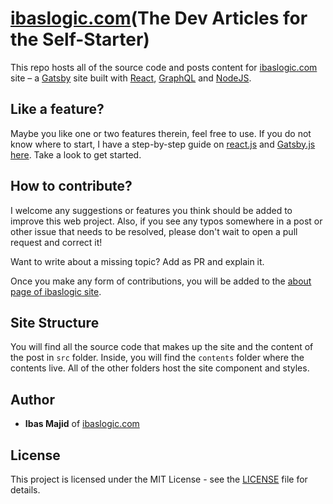 # [ibaslogic.com](https://ibaslogic.com/)(The Dev Articles for the Self-Starter)

This repo hosts all of the source code and posts content for [ibaslogic.com](https://ibaslogic.com/) site – a [Gatsby](https://www.gatsbyjs.org/) site built with [React](https://reactjs.org/), [GraphQL](https://graphql.org/) and [NodeJS](https://nodejs.org/).

## Like a feature?

Maybe you like one or two features therein, feel free to use. If you do not know where to start, I have a step-by-step guide on [react.js](https://ibaslogic.com/react-tutorial-for-beginners/ "React tutorial") and [Gatsby.js here](https://ibaslogic.com/gatsby-tutorial-from-scratch-for-beginners/ "Gatsby tutorial"). Take a look to get started.

## How to contribute?

I welcome any suggestions or features you think should be added to improve this web project. Also, if you see any typos somewhere in a post or other issue that needs to be resolved, please don't wait to open a pull request and correct it!

Want to write about a missing topic? Add as PR and explain it.
 
Once you make any form of contributions, you will be added to the [about page of ibaslogic site](https://ibaslogic.com/about/).
 
## Site Structure
 
You will find all the source code that makes up the site and the content of the post in `src` folder. Inside, you will find the `contents` folder where the contents live. All of the other folders host the site component and styles.

## Author

- **Ibas Majid** of [ibaslogic.com](https://ibaslogic.com/)

## License

This project is licensed under the MIT License - see the [LICENSE](https://github.com/Ibaslogic/Ibaslogic/blob/master/LICENSE) file for details.